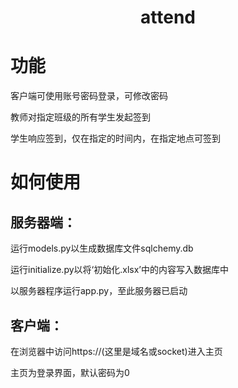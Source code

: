 <h1 style="text-align: center;">attend</h1>

# 功能

客户端可使用账号密码登录，可修改密码

教师对指定班级的所有学生发起签到

学生响应签到，仅在指定的时间内，在指定地点可签到

# 如何使用
## 服务器端：

运行models.py以生成数据库文件sqlchemy.db

运行initialize.py以将‘初始化.xlsx’中的内容写入数据库中

以服务器程序运行app.py，至此服务器已启动

## 客户端：

在浏览器中访问https://(这里是域名或socket)进入主页

主页为登录界面，默认密码为0
